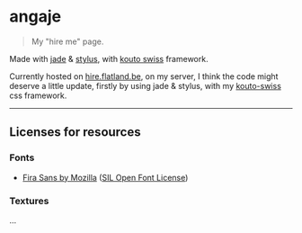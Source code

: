 # angaje

> My "hire me" page.

Made with [jade](https://github.com/visionmedia/jade) & [stylus](https://github.com/LearnBoost/stylus), with [kouto swiss](https://github.com/leny/kouto-swiss) framework.

Currently hosted on [hire.flatland.be](http://hire.flatland.be), on my server, I think the code might deserve a little update, firstly by using jade & stylus, with my [kouto-swiss](https://github.com/krkn/kouto-swiss) css framework.

* * *

## Licenses for resources

### Fonts

* [Fira Sans by Mozilla](https://www.mozilla.org/en-US/styleguide/products/firefox-os/typeface/) ([SIL Open Font License](http://scripts.sil.org/OFL))

### Textures

…
